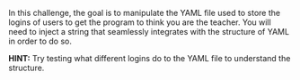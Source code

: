 In this challenge, the goal is to manipulate the YAML file used to store the logins of users to get the program to think you are the teacher. You will need to inject a string that seamlessly integrates with the structure of YAML in order to do so.

**HINT:** Try testing what different logins do to the YAML file to understand the structure.